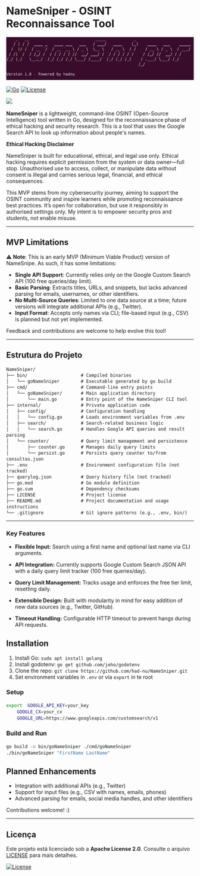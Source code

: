 # NameSniper - OSINT Reconnaissance Tool

![](docs/img/banner_ns.png)

[![Go](https://img.shields.io/badge/Go-1.24+-00ADD8.svg?style=flat-square&logo=go)](https://golang.org/)
[![License](https://img.shields.io/badge/License-Apache%202.0-blue?style=flat-square)](https://www.apache.org/licenses/LICENSE-2.0)

<a href="https://www.buymeacoffee.com/hadnu">
  <img src="https://img.buymeacoffee.com/button-api/?text=buy me a coffee&emoji=☕&slug=hadnu&button_colour=BD5FFF&font_colour=ffffff&font_family=Bree&outline_colour=000000&coffee_colour=FFDD00" />
</a>

**NameSniper** is a lightweight, command-line OSINT (Open-Source Intelligence) tool written in Go, designed for the reconnaissance phase of ethical hacking and security research. This is a tool that uses the Google Search API to look up information about people's names.

**Ethical Hacking Disclaimer**

NameSniper is built for educational, ethical, and legal use only. Ethical hacking requires explicit permission from the system or data owner—full stop. Unauthorised use to access, collect, or manipulate data without consent is illegal and carries serious legal, financial, and ethical consequences.

This MVP stems from my cybersecurity journey, aiming to support the OSINT community and inspire learners while promoting reconnaissance best practices. It’s open for collaboration, but use it responsibly in authorised settings only. My intent is to empower security pros and students, not enable misuse.

---

## MVP Limitations
⚠️ **Note**: This is an early MVP (Minimum Viable Product) version of NameSnipe. As such, it has some limitations:
- **Single API Support**: Currently relies only on the Google Custom Search API (100 free queries/day limit).
- **Basic Parsing**: Extracts titles, URLs, and snippets, but lacks advanced parsing for emails, usernames, or other identifiers.
- **No Multi-Source Queries**: Limited to one data source at a time; future versions will integrate additional APIs (e.g., Twitter).
- **Input Format**: Accepts only names via CLI; file-based input (e.g., CSV) is planned but not yet implemented.

Feedback and contributions are welcome to help evolve this tool!

---

## Estrutura do Projeto
```text
NameSniper/
├── bin/                    # Compiled binaries
│   └── goNameSniper        # Executable generated by go build
├── cmd/                    # Command-line entry points
│   └── goNameSniper/       # Main application directory
│       └── main.go         # Entry point of the NameSniper CLI tool
├── internal/               # Private application code
│   ├── config/             # Configuration handling
│   │   └── config.go       # Loads environment variables from .env
│   ├── search/             # Search-related business logic
│   │   └── search.go       # Handles Google API queries and result parsing
│   └── counter/            # Query limit management and persistence
│       ├── counter.go      # Manages daily query limits
│       └── persist.go      # Persists query counter to/from consultas.json
├── .env                    # Environment configuration file (not tracked)
├── querylog.json           # Query history file (not tracked)
├── go.mod                  # Go module definition
├── go.sum                  # Dependency checksums
├── LICENSE                 # Project license
├── README.md               # Project documentation and usage instructions
└── .gitignore              # Git ignore patterns (e.g., .env, bin/)
```

---
### Key Features

- **Flexible Input:** Search using a first name and optional last name via CLI arguments.

- **API Integration:** Currently supports Google Custom Search JSON API with a daily query limit tracker (100 free queries/day).

- **Query Limit Management:** Tracks usage and enforces the free tier limit, resetting daily.

- **Extensible Design:** Built with modularity in mind for easy addition of new data sources (e.g., Twitter, GitHub).

- **Timeout Handling:** Configurable HTTP timeout to prevent hangs during API requests.

## Installation

1. Install Go: `sudo apt install golang`
2. Install godotenv: `go get github.com/joho/godotenv`
3. Clone the repo: `git clone https://github.com/had-nu/NameSniper.git`
4. Set environment variables in `.env` or via `export` in te root

### Setup
```bash
export	GOOGLE_API_KEY=your_key
  	GOOGLE_CX=your_cx
  	GOOGLE_URL=https://www.googleapis.com/customsearch/v1
```

### Build and Run
```bash
go build -o bin/goNameSniper ./cmd/goNameSniper
./bin/goNameSniper "FirstName LastName"
```

## Planned Enhancements

- Integration with additional APIs (e.g., Twitter)
- Support for input files (e.g., CSV with names, emails, phones)
- Advanced parsing for emails, social media handles, and other identifiers

Contributions welcome! :)

---

## Licença
Este projeto está licenciado sob a **Apache License 2.0**. Consulte o arquivo [LICENSE](LICENSE) para mais detalhes.

[![License](https://img.shields.io/badge/License-Apache%202.0-blue.svg)](https://opensource.org/licenses/Apache-2.0)

